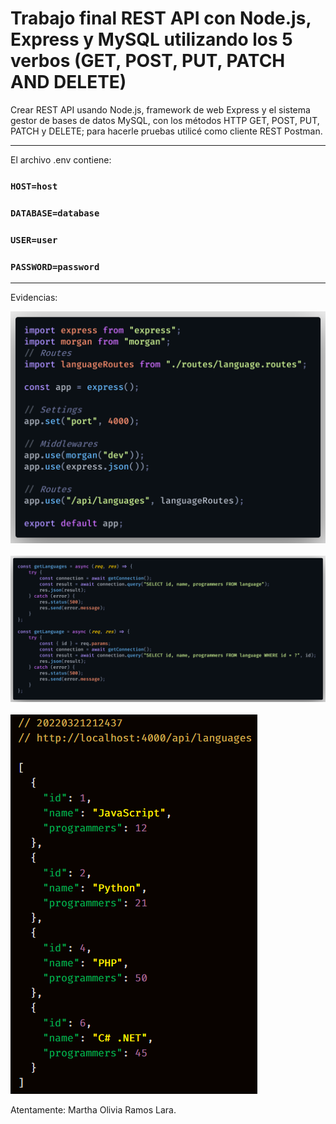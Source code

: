 # Trabajo final REST API con Node.js, Express y MySQL utilizando los 5 verbos (GET, POST, PUT, PATCH AND DELETE)

Crear REST API usando Node.js, framework de web Express y el sistema gestor de bases de datos MySQL, con los métodos HTTP GET, POST, PUT, PATCH y DELETE; para hacerle pruebas utilicé como cliente REST Postman.

<hr/>
El archivo .env contiene:

### `HOST=host`
### `DATABASE=database`
### `USER=user`
### `PASSWORD=password`

<hr/>

Evidencias:

![](./preview1.png)
<br/><br/>
![](./preview2.png)
<br/><br/>
![](./preview3.PNG)

Atentamente: Martha Olivia Ramos Lara.

